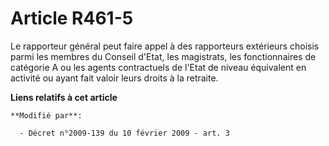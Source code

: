 # Article R461-5

Le rapporteur général peut faire appel à des rapporteurs extérieurs choisis parmi les membres du Conseil d'Etat, les
magistrats, les fonctionnaires de catégorie A ou les agents contractuels de l'Etat de niveau équivalent en activité ou ayant
fait valoir leurs droits à la retraite.

**Liens relatifs à cet article**

	**Modifié par**:

	  - Décret n°2009-139 du 10 février 2009 - art. 3
